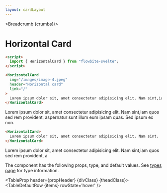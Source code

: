 ```yaml
---
layout: cardLayout
---
```


<script>
  import Htwo from '../utils/Htwo.svelte'
  import ExampleDiv from '../utils/ExampleDiv.svelte'
  import TableProp from '../utils/TableProp.svelte'
  import TableDefaultRow from '../utils/TableDefaultRow.svelte'
  import { HorizontalCard, Breadcrumb } from '$lib/index';
  import componentProps from '../props/HorizontalCard.json'
  // Props table
  let items = componentProps.props
	let propHeader = ['Name', 'Type', 'Default']
	
	let divClass='w-full relative overflow-x-auto shadow-md sm:rounded-lg py-4'
let theadClass ='text-xs text-gray-700 uppercase bg-gray-50 dark:bg-gray-700 dark:text-white'

  let crumbs = [
    {
      label:'Home',
      href:'/'
    },
    {
      label:'Cards',
      href:'/cards/'
    },
    {
      label:'Horizontal card',
      href:'/cards/horizontal'
    },
  ]
</script>

<Breadcrumb {crumbs}/>

<h1 class="text-3xl w-full dark:text-white py-8">Horizontal Card</h1>

<Htwo label="Set up" />

```html
<script>
  import { HorizontalCard } from "flowbite-svelte";
</script>
```

<Htwo label="Examples" />

```html
<HorizontalCard
  img="/images/image-4.jpeg"
  header="Horizontal card"
  link="/"
>
  Lorem ipsum dolor sit, amet consectetur adipisicing elit. Nam sint,iam.
</HorizontalCard>
```

<ExampleDiv class="flex justify-center">
  <HorizontalCard
    img="/images/image-4.jpeg"
    header="Horizontal card"
    link="/"
  >
    Lorem ipsum dolor sit, amet consectetur adipisicing elit. Nam sint,iam
    quos sed rem provident, aspernatur sunt illum eum ipsam quas. Sed ipsum ex
    non.
  </HorizontalCard>
</ExampleDiv>

```html
<HorizontalCard>
  Lorem ipsum dolor sit, amet consectetur adipisicing elit. Nam sint.
</HorizontalCard>
```

<ExampleDiv class="flex justify-center">
  <HorizontalCard>
    Lorem ipsum dolor sit, amet consectetur adipisicing elit. Nam sint,iam
    quos sed rem provident, a
  </HorizontalCard>
</ExampleDiv>

<Htwo label="Props" />

<p>The component has the following props, type, and default values. See <a href="/pages/types">types 
 page</a> for type information.</p>


<TableProp header={propHeader} {divClass} {theadClass}>
  <TableDefaultRow {items} rowState='hover' />
</TableProp>